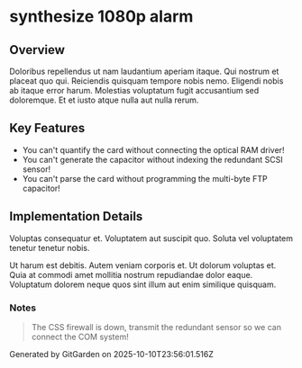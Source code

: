 # synthesize 1080p alarm

## Overview
Doloribus repellendus ut nam laudantium aperiam itaque. Qui nostrum et placeat quo qui. Reiciendis quisquam tempore nobis nemo. Eligendi nobis ab itaque error harum. Molestias voluptatum fugit accusantium sed doloremque. Et et iusto atque nulla aut nulla rerum.

## Key Features
- You can't quantify the card without connecting the optical RAM driver!
- You can't generate the capacitor without indexing the redundant SCSI sensor!
- You can't parse the card without programming the multi-byte FTP capacitor!

## Implementation Details
Voluptas consequatur et. Voluptatem aut suscipit quo. Soluta vel voluptatem tenetur tenetur nobis.
 Ut harum est debitis. Autem veniam corporis et. Ut dolorum voluptas et. Quia at commodi amet mollitia nostrum repudiandae dolor eaque. Voluptatum dolorem neque quos sint illum aut enim similique quisquam.

### Notes
> The CSS firewall is down, transmit the redundant sensor so we can connect the COM system!

Generated by GitGarden on 2025-10-10T23:56:01.516Z